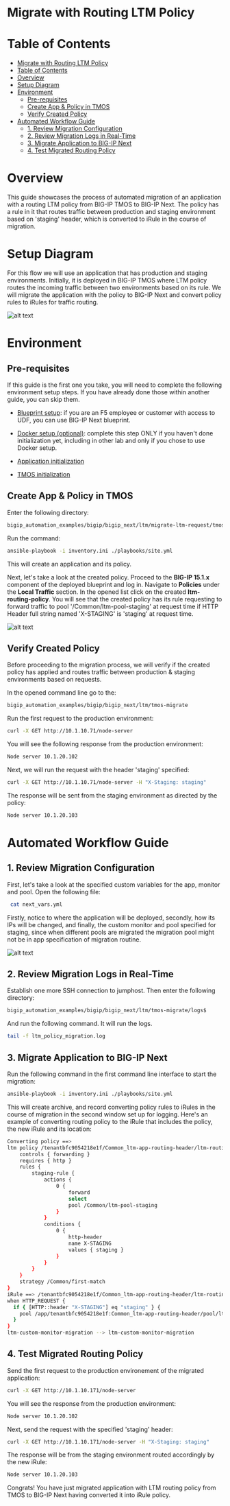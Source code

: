 # Migrate with Routing LTM Policy

# Table of Contents

- [Migrate with Routing LTM Policy](#migrate-with-routing-ltm-policy)
- [Table of Contents](#table-of-contents)
- [Overview](#overview)
- [Setup Diagram](#setup-diagram)
- [Environment](#environment)
  - [Pre-requisites](#pre-requisites)
  - [Create App \& Policy in TMOS](#create-app--policy-in-tmos)
  - [Verify Created Policy](#verify-created-policy)
- [Automated Workflow Guide](#automated-workflow-guide)
  - [1. Review Migration Configuration](#1-review-migration-configuration)
  - [2. Review Migration Logs in Real-Time](#2-review-migration-logs-in-real-time)
  - [3. Migrate Application to BIG-IP Next](#3-migrate-application-to-big-ip-next)
  - [4. Test Migrated Routing Policy](#4-test-migrated-routing-policy)

# Overview

This guide showcases the process of automated migration of an application with a routing LTM policy from BIG-IP TMOS to BIG-IP Next. The policy has a rule in it that routes traffic between production and staging environment based on 'staging' header, which is converted to iRule in the course of migration.

# Setup Diagram

For this flow we will use an application that has production and staging environments. Initially, it is deployed in BIG-IP TMOS where LTM policy routes the incoming traffic between two environments based on its rule. We will migrate the application with the policy to BIG-IP Next and convert policy rules to iRules for traffic routing.

![alt text](./assets/setup-diagram.gif)

# Environment

## Pre-requisites

If this guide is the first one you take, you will need to complete the following environment setup steps. If you have already done those within another guide, you can skip them.

- [Blueprint setup](https://github.com/yoctoserge/bigip_automation_examples/blob/feature/merge-all/bigip/bigip_next/ltm/migrate-ltm-custom-monitors/Readme.md#blueprint-setup-for-f5-employees-or-customers-with-access-to-udf): if you are an F5 employee or customer with access to UDF, you can use BIG-IP Next blueprint.

- [Docker setup (optional)](https://github.com/yoctoserge/bigip_automation_examples/blob/feature/merge-all/bigip/bigip_next/ltm/migrate-ltm-custom-monitors/Readme.md#docker-setup): complete this step ONLY if you haven't done initialization yet, including in other lab and only if you chose to use Docker setup.

- [Application initialization](https://github.com/yoctoserge/bigip_automation_examples/blob/feature/merge-all/bigip/bigip_next/ltm/migrate-ltm-custom-monitors/Readme.md#1-application-initialization)

- [TMOS initialization](https://github.com/yoctoserge/bigip_automation_examples/blob/feature/merge-all/bigip/bigip_next/ltm/migrate-ltm-custom-monitors/Readme.md#2-tmos-initialization)

## Create App & Policy in TMOS

Enter the following directory:

```bash
bigip_automation_examples/bigip/bigip_next/ltm/migrate-ltm-request/tmos-init
```

Run the command:

```bash
ansible-playbook -i inventory.ini ./playbooks/site.yml
```

This will create an application and its policy.

Next, let's take a look at the created policy. Proceed to the **BIG-IP 15.1.x** component of the deployed blueprint and log in. Navigate to **Policies** under the **Local Traffic** section. In the opened list click on the created **ltm-routing-policy**. You will see that the created policy has its rule requesting to forward traffic to pool '/Common/ltm-pool-staging' at request time if HTTP Header full string named 'X-STAGING' is 'staging' at request time.

![alt text](./assets/big-ip-created-policy.png)

## Verify Created Policy

Before proceeding to the migration process, we will verify if the created policy has applied and routes traffic between production & staging environments based on requests.

In the opened command line go to the:

```bash
bigip_automation_examples/bigip/bigip_next/ltm/tmos-migrate
```

Run the first request to the production environment:

```bash
curl -X GET http://10.1.10.71/node-server
```

You will see the following response from the production environment:

```bash
Node server 10.1.20.102
```

Next, we will run the request with the header 'staging' specified:

```bash
curl -X GET http://10.1.10.71/node-server -H "X-Staging: staging"
```

The response will be sent from the staging environment as directed by the policy:

```bash
Node server 10.1.20.103
```

# Automated Workflow Guide

## 1. Review Migration Configuration

First, let's take a look at the specified custom variables for the app, monitor and pool. Open the following file:

```bash
 cat next_vars.yml
```

Firstly, notice to where the application will be deployed, secondly, how its IPs will be changed, and finally, the custom monitor and pool specified for staging, since when different pools are migrated the migration pool might not be in app specification of migration routine.

![alt text](./assets/nextvars-img.png)

## 2. Review Migration Logs in Real-Time

Establish one more SSH connection to jumphost. Then enter the following directory:

```bash
bigip_automation_examples/bigip/bigip_next/ltm/tmos-migrate/logs$
```

And run the following command. It will run the logs.

```bash
tail -f ltm_policy_migration.log
```

## 3. Migrate Application to BIG-IP Next

Run the following command in the first command line interface to start the migration:

```bash
ansible-playbook -i inventory.ini ./playbooks/site.yml
```

This will create archive, and record converting policy rules to iRules in the course of migration in the second window set up for logging. Here's an example of converting routing policy to the iRule that includes the policy, the new iRule and its location:

```bash
Converting policy ==>
ltm policy /tenantbfc9054218e1f/Common_ltm-app-routing-header/ltm-routing-policy {
    controls { forwarding }
    requires { http }
    rules {
        staging-rule {
            actions {
                0 {
                    forward
                    select
                    pool /Common/ltm-pool-staging
                }
            }
            conditions {
                0 {
                    http-header
                    name X-STAGING
                    values { staging }
                }
            }
        }
    }
    strategy /Common/first-match
}
iRule ==> /tenantbfc9054218e1f/Common_ltm-app-routing-header/ltm-routing-policy
when HTTP_REQUEST {
  if { [HTTP::header "X-STAGING"] eq "staging" } {
    pool /app/tenantbfc9054218e1f:Common_ltm-app-routing-header/pool/ltm-pool-staging-service
  }
}
ltm-custom-monitor-migration --> ltm-custom-monitor-migration
```

## 4. Test Migrated Routing Policy

Send the first request to the production environement of the migrated application:

```bash
curl -X GET http://10.1.10.171/node-server
```

You will see the response from the production environment:

```bash
Node server 10.1.20.102
```

Next, send the request with the specified 'staging' header:

```bash
curl -X GET http://10.1.10.171/node-server -H "X-Staging: staging"
```

The response will be from the staging environment routed accordingly by the new iRule:

```bash
Node server 10.1.20.103
```

Congrats! You have just migrated application with LTM routing policy from TMOS to BIG-IP Next having converted it into iRule policy.
